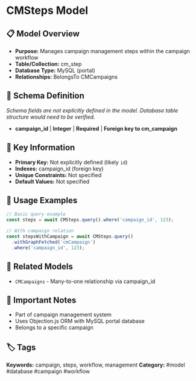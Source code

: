 # CMSteps Model

## 📋 Model Overview
- **Purpose:** Manages campaign management steps within the campaign workflow
- **Table/Collection:** cm_step
- **Database Type:** MySQL (portal)
- **Relationships:** BelongsTo CMCampaigns

## 🔧 Schema Definition
*Schema fields are not explicitly defined in the model. Database table structure would need to be verified.*
- **campaign_id** | **Integer** | **Required** | **Foreign key to cm_campaign**

## 🔑 Key Information
- **Primary Key:** Not explicitly defined (likely `id`)
- **Indexes:** campaign_id (foreign key)
- **Unique Constraints:** Not specified
- **Default Values:** Not specified

## 📝 Usage Examples
```javascript
// Basic query example
const steps = await CMSteps.query().where('campaign_id', 123);

// With campaign relation
const stepsWithCampaign = await CMSteps.query()
  .withGraphFetched('cmCampaign')
  .where('campaign_id', 123);
```

## 🔗 Related Models
- `CMCampaigns` - Many-to-one relationship via campaign_id

## 📌 Important Notes
- Part of campaign management system
- Uses Objection.js ORM with MySQL portal database
- Belongs to a specific campaign

## 🏷️ Tags
**Keywords:** campaign, steps, workflow, management
**Category:** #model #database #campaign #workflow